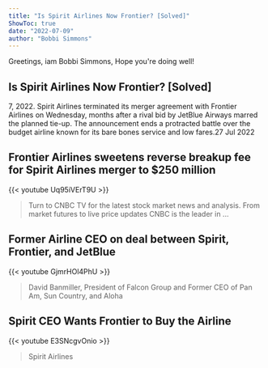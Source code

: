 ```yaml
---
title: "Is Spirit Airlines Now Frontier? [Solved]"
ShowToc: true 
date: "2022-07-09"
author: "Bobbi Simmons" 
---
```


Greetings, iam Bobbi Simmons, Hope you're doing well!
## Is Spirit Airlines Now Frontier? [Solved]
7, 2022. Spirit Airlines terminated its merger agreement with Frontier Airlines on Wednesday, months after a rival bid by JetBlue Airways marred the planned tie-up. The announcement ends a protracted battle over the budget airline known for its bare bones service and low fares.27 Jul 2022

## Frontier Airlines sweetens reverse breakup fee for Spirit Airlines merger to $250 million
{{< youtube Uq95iVErT9U >}}
>Turn to CNBC TV for the latest stock market news and analysis. From market futures to live price updates CNBC is the leader in ...

## Former Airline CEO on deal between Spirit, Frontier, and JetBlue
{{< youtube GjmrHOl4PhU >}}
>David Banmiller, President of Falcon Group and Former CEO of Pan Am, Sun Country, and Aloha 

## Spirit CEO Wants Frontier to Buy the Airline
{{< youtube E3SNcgvOnio >}}
>Spirit Airlines

